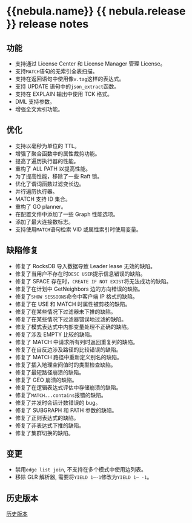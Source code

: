 # {{nebula.name}} {{ nebula.release }} release notes

## 功能

- 支持通过 License Center 和 License Manager 管理 License。 
- 支持`MATCH`语句的无索引全表扫描。
- 支持在返回语句中使用像`v.tag`这样的表达式。
- 支持 UPDATE 语句中的`json_extract`函数。 
- 支持在 EXPLAIN 输出中使用 TCK 格式。 
- DML 支持参数。
- 增强全文索引功能。

## 优化

- 支持以毫秒为单位的 TTL。
- 增强了聚合函数中的属性裁剪功能。
- 提高了遍历执行器的性能。
- 重构了 ALL PATH 以提高性能。
- 为了提高性能，移除了一些 Raft 锁。
- 优化了谓词函数过滤变长边。
- 并行遍历执行器。 
- MATCH 支持 ID 集合。
- 重构了 GO planner。 
- 在配置文件中添加了一些 Graph 性能选项。
- 添加了最大连接数标志。 
- 支持使用`MATCH`语句检索 VID 或属性索引时使用变量。

## 缺陷修复

- 修复了 RocksDB 导入数据导致 Leader lease 无效的缺陷。 
- 修复了当用户不存在时`DESC USER`提示信息错误的缺陷。
- 修复了 SPACE 存在时，`CREATE IF NOT EXIST`将无法成功的缺陷。 
- 修复了在计划中 GetNeighbors 边的方向错误的缺陷。
- 修复了`SHOW SESSIONS`命令中客户端 IP 格式的缺陷。
- 修复了在 USE 和 MATCH 时属性被剪枝的缺陷。 
- 修复了在某些情况下过滤器未下推的缺陷。
- 修复了在某些情况下过滤器错误地过滤的缺陷。
- 修复了模式表达式中内部变量处理不正确的缺陷。 
- 修复了涉及 EMPTY 比较的缺陷。
- 修复了 MATCH 中请求所有列时返回重复列的缺陷。
- 修复了在自反边涉及路径的比较错误的缺陷。
- 修复了 MATCH 路径中重新定义别名的缺陷。
- 修复了插入地理空间值时的类型检查缺陷。
- 修复了最短路径崩溃的缺陷。
- 修复了 GEO 崩溃的缺陷。
- 修复了在逻辑表达式评估中存储崩溃的缺陷。
- 修复了`MATCH...contains`报错的缺陷。
- 修复了并发时会话计数错误的 bug。
- 修复了 SUBGRAPH 和 PATH 参数的缺陷。 
- 修复了正则表达式的缺陷。
- 修复了非表达式下推的缺陷。
- 修复了集群切换的缺陷。

## 变更

- 禁用`edge list join`, 不支持在多个模式中使用边列表。
- 移除 GLR 解析器, 需要将`YIELD 1–-1`修改为`YIELD 1– -1`。
  
## 历史版本

[历史版本](https://yueshu.com.cn/tags/%E5%8F%91%E7%89%88%E8%AF%B4%E6%98%8E)
